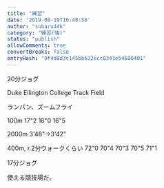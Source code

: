 ```yaml
---
title: "練習"
date: '2019-08-19T16:48:56'
author: "subaru44k"
category: "練習(強)"
status: "publish"
allowComments: true
convertBreaks: false
entryHash: "9f4d8d3c145bb632ecc0341e54600401"
---
```

20分ジョグ

Duke Ellington College Track Field

ランパン、ズームフライ

100m
17"2
16"0
16"5

2000m
3'48"→3'42"

400m, r.2分ウォークくらい
72"0
70"4
70"3
70"5
71"1

17分ジョグ

使える競技場だ。
